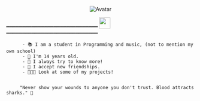 <p align="center">
  <a>
<img src="https://cdn.discordapp.com/attachments/793453573534122074/797576731900772372/a_5693275616a1ed06969d58256fa6b2e1.gif" alt="Avatar" style="border-radius: 50%%;">
  </a><br>
</p>


━━━━━━━━━━━━━━━━━━━━━━━━━━━━━ <img src="https://media.discordapp.net/attachments/793453573534122074/796751956576043069/japa.gif" height="30px" width="30px"/> ━━━━━━━━━━━━━━━━━━━━━━━━━━━━━

```
      - 📚 I am a student in Programming and music, (not to mention my own school)
      - 🌳 I'm 14 years old.
      - 🧪 I always try to know more!
      - 📁 I accept new friendships.
      - 👨🏻‍💻 Look at some of my projects!

     
     "Never show your wounds to anyone you don't trust. Blood attracts sharks." 💭
```

